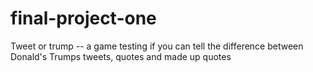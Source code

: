 # final-project-one
Tweet or trump -- a game testing if you can tell the difference between Donald's Trumps tweets, quotes and made up quotes
